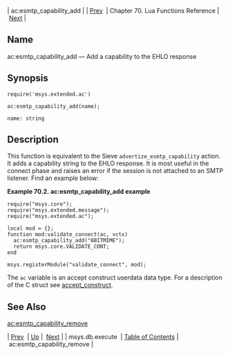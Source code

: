 | ac:esmtp_capability_add |
| [Prev](lua.ref.msys.db.execute)  | Chapter 70. Lua Functions Reference |  [Next](lua.ref.ac_esmtp_capability_remove) |

<a name="lua.ref.ac_esmtp_capability_add"></a>
## Name

ac:esmtp_capability_add — Add a capability to the EHLO response

<a name="idp14867552"></a>
## Synopsis

`require('msys.extended.ac')`

`ac:esmtp_capability_add(name);`

`name: string`<a name="idp14871168"></a>
## Description

This function is equivalent to the Sieve `advertize_esmtp_capability` action. It adds a capability string to the EHLO response. It is most useful in the connect phase and raises an error if the session is not attached to an SMTP listener. Find an example below:

<a name="lua.ref.ac_esmtp_capability_add.example"></a>

**Example 70.2. ac:esmtp_capability_add example**

```
require("msys.core");
require("msys.extended.message");
require("msys.extended.ac");

local mod = {};
function mod:validate_connect(ac, vctx)
  ac:esmtp_capability_add("8BITMIME");
  return msys.core.VALIDATE_CONT;
end

msys.registerModule("validate_connect", mod);
```

The `ac` variable is an accept construct userdata data type. For a description of the C struct see [accept_construct](https://support.messagesystems.com/docs/web-c-api/structs.accept_construct).

<a name="idp14877728"></a>
## See Also

[ac:esmtp_capability_remove](lua.ref.ac_esmtp_capability_remove "ac:esmtp_capability_remove")

| [Prev](lua.ref.msys.db.execute)  | [Up](lua.function.details) |  [Next](lua.ref.ac_esmtp_capability_remove) |
| msys.db.execute  | [Table of Contents](index) |  ac:esmtp_capability_remove |

